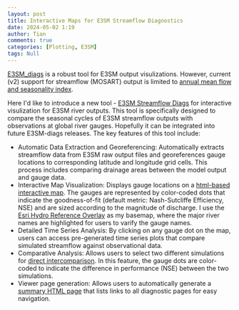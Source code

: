 ```yaml
---
layout: post
title: Interactive Maps for E3SM Streamflow Diagnostics
date: 2024-05-02 1:19
author: Tian
comments: true
categories: [Plotting, E3SM]
tags: Null
---
```

[E3SM_diags](https://github.com/E3SM-Project/e3sm_diags) is a robust tool for E3SM output visulizations. However, current (v2) support for streamflow (MOSART) output is limited to [annual mean flow and seasonality index](https://docs.e3sm.org/e3sm_diags/_build/html/main/available-parameters.html#set-specific-parameters). 

Here I'd like to introduce a new tool - [E3SM Streamflow Diags](https://github.com/hydrotian/E3SM_Streamflow_Diags) for interactive visulization for E3SM river outputs. This tool is specifically designed to compare the seasonal cycles of E3SM streamflow outputs with observations at global river gauges. Hopefully it can be integrated into future E3SM-diags releases. The key features of this tool include:

- Automatic Data Extraction and Georeferencing: Automatically extracts streamflow data from E3SM raw output files and georeferences gauge locations to corresponding latitude and longitude grid cells. This process includes comparing drainage areas between the model output and gauge data.
- Interactive Map Visualization: Displays gauge locations on a [html-based interactive map](https://portal.nersc.gov/cfs/e3sm/tizhou/2024_Tutorial//extendedOutput.v3.LR.historical_0101/extendedOutput.v3.LR.historical_0101.html). The gauges are represented by color-coded dots that indicate the goodness-of-fit (default metric: Nash-Sutcliffe Efficiency, NSE) and are sized according to the magnitude of discharge. I use the [Esri Hydro Reference Overlay](https://www.arcgis.com/home/item.html?id=9f86716d941c4410b0b406d911754b2c) as my basemap, where the major river names are highlighted for users to varify the gauge names.
- Detailed Time Series Analysis: By clicking on any gauge dot on the map, users can access pre-generated time series plots that compare simulated streamflow against observational data.
- Comparative Analysis: Allows users to select two different simulations for [direct intercomparison](https://portal.nersc.gov/cfs/e3sm/tizhou/2024_Tutorial//comparisons/GRFR_vs_extendedOutput.v3.LR.historical_0101.html). In this feature, the gauge dots are color-coded to indicate the difference in performance (NSE) between the two simulations.
- Viewer page generation: Allows users to automatically generate a [summary HTML page](https://portal.nersc.gov/cfs/e3sm/tizhou/2024_Tutorial.viewer.html) that lists links to all diagnostic pages for easy navigation.
